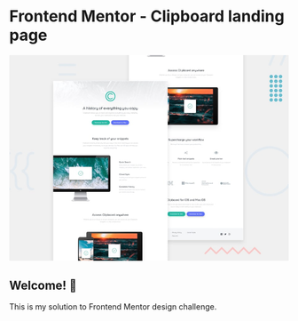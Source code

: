 # Frontend Mentor - Clipboard landing page

![Design preview for the Clipboard landing page coding challenge](./design/desktop-preview.jpg)

## Welcome! 👋

This is my solution to Frontend Mentor design challenge.
